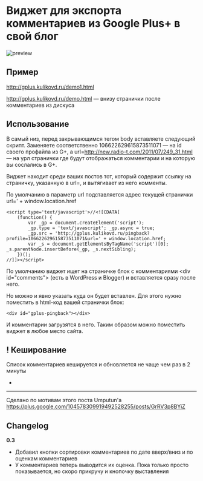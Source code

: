 Виджет для экспорта комментариев из Google Plus+ в свой блог
============================================================

![preview](http://gplus.kulikovd.ru/gplus-preview.jpg)

Пример
------

http://gplus.kulikovd.ru/demo1.html

http://gplus.kulikovd.ru/demo.html — внизу странички после комментариев из дискуса


Использование
-------------

В самый низ, перед закрывающимся тегом body вставляете следующий скрипт.
Заменяете соответственно 106622629615873511071 — на id своего профайла из G+, 
а url=http://new.radio-t.com/2011/07/249_31.html — на урл странички где будут 
отображаться комментарии и на которую вы сослались в G+.

Виджет находит среди ваших постов тот, который содержит ссылку на страничку, указанную в url=,
и вытягивает из него комменты.

По умолчанию в параметр url подставляется адрес текущей странички url=' + window.location.href

    <script type='text/javascript'>//<![CDATA[
        (function() {
            var _gp = document.createElement('script');
            _gp.type = 'text/javascript'; _gp.async = true;
            _gp.src = 'http://gplus.kulikovd.ru/pingback?profile=106622629615873511071&url=' + window.location.href;
            var _s = document.getElementsByTagName('script')[0]; _s.parentNode.insertBefore(_gp, _s.nextSibling);
        })();
    //]]></script>
    
По умолчанию виджет ищет на страничке блок с комментариями &lt;div id="comments"&gt; (есть в WordPress и Blogger) и вставляется сразу после него.
    
Но можно и явно указать куда он будет вставлен. Для этого нужно поместить в html-код вашей странички блок:

    <div id="gplus-pingback"></div>

И комментарии загрузятся в него. Таким образом можно поместить виджет в любое место сайта.



! Кеширование
----------

Список комментариев кешируется и обновляется не чаще чем раз в 2 минуты



+
---------

Сделано по мотивам этого поста Umputun'а https://plus.google.com/104578309919492528255/posts/GrRV3p8BYiZ



Changelog
---------

**0.3**

 * Добавил кнопки сортировки комментариев по дате вверх/вниз и по оценкам комментариев
 * У комментариев теперь выводится их оценка. Пока только просто показывается, но скоро прикручу и кнопочку выставления